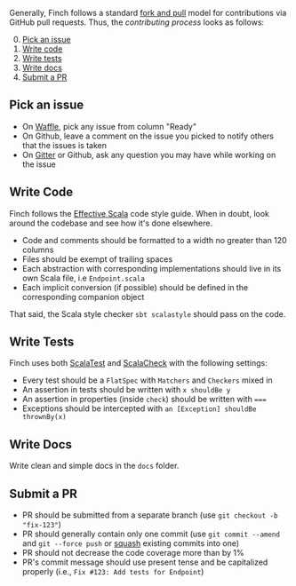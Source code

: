 Generally, Finch follows a standard [fork and pull][0] model for contributions via GitHub pull requests. Thus, the
_contributing process_ looks as follows:

0. [Pick an issue](#pick-an-issue)
1. [Write code](#write-code)
2. [Write tests](#write-tests)
3. [Write docs](#write-docs)
4. [Submit a PR](#submit-a-pr)

## Pick an issue

* On [Waffle][5], pick any issue from column "Ready"
* On Github, leave a comment on the issue you picked to notify others that the issues is taken
* On [Gitter][6] or Github, ask any question you may have while working on the issue

## Write Code
Finch follows the [Effective Scala][1] code style guide. When in doubt, look around the codebase and see how it's done
elsewhere.

* Code and comments should be formatted to a width no greater than 120 columns
* Files should be exempt of trailing spaces
* Each abstraction with corresponding implementations should live in its own Scala file, i.e `Endpoint.scala`
* Each implicit conversion (if possible) should be defined in the corresponding companion object

That said, the Scala style checker `sbt scalastyle` should pass on the code.

## Write Tests
Finch uses both [ScalaTest][2] and [ScalaCheck][3] with the following settings:

* Every test should be a `FlatSpec` with `Matchers` and `Checkers` mixed in
* An assertion in tests should be written with `x shouldBe y`
* An assertion in properties (inside `check`) should be written with `===`
* Exceptions should be intercepted with `an [Exception] shouldBe thrownBy(x)`

## Write Docs
Write clean and simple docs in the `docs` folder.

## Submit a PR
* PR should be submitted from a separate branch (use `git checkout -b "fix-123"`)
* PR should generally contain only one commit (use `git commit --amend` and `git --force push` or [squash][4] existing commits into one)
* PR should not decrease the code coverage more than by 1%
* PR's commit message should use present tense and be capitalized properly (i.e., `Fix #123: Add tests for Endpoint`)

[0]: https://help.github.com/articles/using-pull-requests/
[1]: http://twitter.github.io/effectivescala/
[2]: http://www.scalatest.org/
[3]: https://www.scalacheck.org/
[4]: http://gitready.com/advanced/2009/02/10/squashing-commits-with-rebase.html
[5]: https://waffle.io/finagle/finch
[6]: https://gitter.im/finagle/finch

